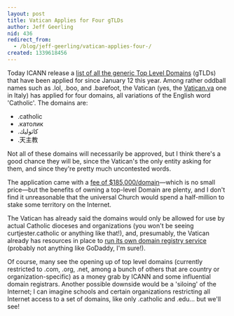 ```yaml
---
layout: post
title: Vatican Applies for Four gTLDs
author: Jeff Geerling
nid: 436
redirect_from:
  - /blog/jeff-geerling/vatican-applies-four-/
created: 1339618456
---
```

Today ICANN release a <a href="http://newgtlds.icann.org/en/program-status/application-results/strings-1200utc-13jun12-en">list of all the generic Top Level Domains</a> (gTLDs) that have been applied for since January 12 this year. Among rather oddball names such as .lol, .boo, and .barefoot, the Vatican (yes, the <a href="http://www.vatican.va/">Vatican.va</a> one in Italy) has applied for four domains, all variations of the English word 'Catholic'. The domains are:

<ul>
	<li>.catholic</li>
	<li>.католик</li>
	<li>.كاثوليك</li>
	<li>.天主教</li>
</ul>

Not all of these domains will necessarily be approved, but I think there's a good chance they will be, since the Vatican's the only entity asking for them, and since they're pretty much uncontested words.

The application came with a <a href="http://www.newgtldsite.com/new-gtld-Cost/">fee of $185,000/domain</a>—which is no small price—but the benefits of owning a top-level Domain are plenty, and I don't find it unreasonable that the universal Church would spend a half-million to stake some territory on the Internet.

The Vatican has already said the domains would only be allowed for use by actual Catholic dioceses and organizations (you won't be seeing curtjester.catholic or anything like that!), and, presumably, the Vatican already has resources in place to <a href="https://crm-gtld.icann.org/portal-icann/index.php?module=KBDocuments&amp;action=DetailView&amp;id=8f4aebf4-830f-9295-010a-4ecb0205aa62">run its own domain registry service</a> (probably not anything like GoDaddy, I'm sure!).

Of course, many see the opening up of top level domains (currently restricted to .com, .org, .net, among a bunch of others that are country or organization-specific) as a money grab by ICANN and some influential domain registrars. Another possible downside would be a 'siloing' of the Internet; I can imagine schools and certain organizations restricting all Internet access to a set of domains, like only .catholic and .edu... but we'll see!
